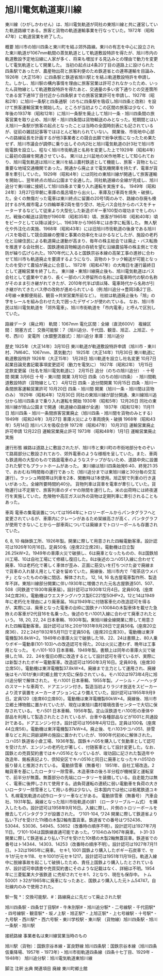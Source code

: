 # 旭川電気軌道東川線

東川線（ひがしかわせん）は、旭川電気軌道が同社の東旭川線と共に運営していた軌道路線である。旅客と貨物の軌道運輸事業を行なっていた。1972年（昭和47年）に軌道営業を終了した。

概要
旭川市の旭川四条と東川町を結ぶ郊外路線。東川の有志を中心に設立された東川軌道が1067mm軌間の蒸気軌道として軌道敷設特許を得たが、旭川市内の軌道敷設予定地沿線に人家が多く、将来も増加する見込みとの理由で動力を変更して電気軌道として開業した。
当初の起点は4条20丁目の道路上に設けられた四条駅であったが、農産物出荷と旅客利便のため鉄道省との連帯運輸を目論み、1926年（大正15年）に四条駅と鉄道省旭川駅とを結ぶ軌道敷設特許を申請した。しかし、旭川駅の構内事情を理由に旅客営業は許可されなかったため、いったん貨物線として軌道敷設特許を得たあと、交通量の多い宮下通りとの交差箇所である宮下通18丁目付近から四条駅までの旅客営業許可を申請し、1927年（昭和2年）に旭川一条駅と四条通駅（のちに四条駅を吸収し旭川四条と改称）を設けて旅客運輸営業を開始した。ところが当初よりこの区間の旅客は少なく、10年後の1937年（昭和12年）に旭川一条駅を廃止して旭川一条 - 旭川四条間の旅客営業を取り止め、旭川駅 - 旭川四条間は貨物輸送のみとなった。短期間とはいえ旭川一条駅が旅客の起点となったことは当時の全国時刻表にも記されているが、従前の雑誌記事等ではほとんど触れられていない。
開業後、市街地中心部への路線延長を計画するが他3事業者との競合出願で紛争状態になったため果たせず、旭川市議会が調停に乗り出しその内2社と旭川電気軌道の計3社で旭川市街電鉄を設立し、程なく旭川市街軌道と名称を変更した上で1929年（昭和4年）に最初の路線を開通させている。
東川は上川盆地の米作地帯として知られており、旭川電気軌道は旭川と東川を結ぶ農村鉄道として機能し、旅客・貨物ともに重要な地域交通機関であった。開通から廃止まで電気機関車を持たず、電車が貨車を牽引していた。1929年（昭和4年）には同社の東旭川線が開通して旅客運輸を開始し、翌年終点の旭山公園まで全通した。同社軌道線の全線が完成し、旭川追分で東川線に接続して旭川四条まで乗り入れ運転を実施する。
1949年（昭和24年）3月27日早朝に車庫の風呂場から出火し、車庫及び車両を焼失・破損した。全くの無傷だった電車は東川終点に留置の20号1両のみで、路線の存廃も検討するが札幌市電より四輪単車2両を借り受け、地元バス会社からのバスをチャーターするなどして従来より大型化した新造ボギー車100型の竣功までをしのいだ。戦後の輸送は貨物が1960年（昭和35年）頃、旅客が1965年（昭和40年）頃をピークとして以降は減少し、1963年から1965年には赤字に転落した。
無人駅化や外注化の実施、1968年（昭和43年）には旧旭川市街軌道の後身である旭川バスを吸収して競合路線の整理と事業の効率化をはかるなどしたが、施設の老朽化と沿線住民による軌道廃止運動が高まり、毎年の株主総会では廃止・バス転換を推進する会社側と、国鉄連絡貨物輸送の存続を望む沿線農協等の株主側とで攻防が繰り広げられた。1970年代に入ると国鉄宗谷本線の高架工事の進捗に合わせて旭川市も軌道廃止を要請するようになり、貨物のトラック輸送が可能となったのを受けて農協が廃止に合意し、1972年（昭和47年）の大晦日を運行最終日として運輸営業を終了した。
東川線・東旭川線廃止後も、旭川電気軌道はバス会社として盛業中であり、長く一部のバス停留所の名称には電車時代の駅の名称がそのまま引き継がれてきたが、2010年代半ば頃以降、電車時代から名称が引き継がれてきたバス停の改称が進められている（例:旭川追分→豊岡3条2丁目、4号線→東郵便局前、観音→共栄営業所前など）。
社紋は軌道廃止後も「旭」の字をレールを組み合わせた丸で囲ったデザインが使われている。
なお、旭川市民は旭川電気軌道を「郊外電車」、旭川市街軌道を「市内電車」と呼んで区別していた。

路線データ（廃止時）
軌間：1067mm
電化区間：全線（直流600V）
複線区間：
閉塞方式：
交換可能駅：7（旭川追分、千代田、観音、旭正、上旭正、十号、西川）
変電所（水銀整流器式）：旭川追分
車庫：旭川追分

歴史
1925年（大正14年）3月10日 東川軌道が軌道敷設特許申請（旭川市 - 東川村、7M64C、1067mm、蒸気動力）
1925年（大正14年）11月30日 東川軌道に軌道敷設特許
1926年（大正15年）
1月28日 旭川軌道を設立し社名変更
10月7日 起業目論見書記載事項変更認可（動力を電気に）
1927年（昭和2年）
1月15日 定款変更届（社名を旭川電気軌道に）
2月15日 追分（のちの旭川追分） - 十号間 開業
3月6日 十号 - 東川間 開業
3月10日 四条（のちの旭川四条） - 旭川間軌道敷設特許（貨物線として）
4月12日 四条 - 追分間開業
10月15日 四条 - 旭川一条間旅客運輸営業許可
10月20日 四条 - 旭川間 開業（旭川一条 - 旭川間は貨物のみ）
1929年（昭和4年）12月30日 同社の東旭川線が部分開通、東川線旭川追分から旭川四条まで乗り入れ運転を開始
1930年（昭和5年）12月26日 同社の東旭川線が旭山公園まで開通（軌道線の路線が全通）
1937年（昭和12年）11月11日 旭川四条 - 旭川一条間旅客営業廃止（旭川四条 - 旭川間を貨物のみとする）
1949年（昭和24年）3月27日 車庫火災により車両焼失・破損
1968年（昭和43年）5月14日 旭川バスを吸収合併
1972年（昭和47年）
10月31日 運輸営業廃止許可申請
12月22日 運輸営業廃止許可
1973年（昭和48年）1月1日 運輸営業廃止実施

運行形態
線路は道路上に敷設されたが、旭川市と東川町の市街地部分をのぞいて路肩部分に敷設されており、郊外電車のような様相を呈していた。また、車両も鉄道用の大型のもので路面電車のようなステップがないため、道路中央に設置された駅でもプラットホームがあった。
東川線は旭川四条始発6:40、終発21:35で、おおむね1時間毎の運行であった（旭川追分までは東旭川線と30分毎の交互運行）。ラッシュ時間帯は列車を2本、閑散時は1本使用。旭正駅で列車の行き違いがあった。全線所要時間約40分。
貨物列車は貨車を電車が牽引していた。貨物運行は不定期で、旅客列車のダイヤの隙間を運行した。米の出荷時には終夜運行を実施していた。危険物や高圧ガス以外の貨物は定期列車に牽引されることもあった。

車両
電車の集電装置については1954年にトロリーポールからパンタグラフへと変更されているが、車庫内にクレーンがあるため架線高さが高く、パンタグラフが使用できないことから一部車両については廃線までトロリーポールも存置されていた。

6, 8, 10
梅鉢鉄工所、1926年製。開業に際して用意された四輪電動客車。設計認可は1926年10月16日。定員50名（座席22立席28）。電動機は日立製26.25kW×2。1949年の車庫火災で破損し、6は廃車となったものの、8は国鉄旭川工場、10は自社工場にて修繕し復旧した。8は後述のコハ051入線に合わせて廃車、10は老朽化で著しく車体が歪み、正面に筋交いを打ちつけた姿で廃線まで貨車の入れ替え用として姿を留めていた。廃線後、旭川市内で「喫茶店ウメバチ」となったものの後に閉店、解体された。
12, 14, 16
名古屋電車製作所、製造年不詳。東旭川線部分開業に伴い1930年に増備された元名古屋鉄道501、507、508（同鉄道で1930年廃車届）。設計認可は1930年12月4日。定員60名（座席34立席26）。電動機はウエスチングハウス製EC221型50HP×2。12と14は1949年に老朽化を理由により廃車届。16は1949年に付随客車化の改造認可を得るが、実際には、廃車となった電車の台枠に国鉄ナハ10084の木製車体を載せた急拵えの客車が2代目16を名乗った。後述のモハ1001入線に合わせて廃車されたという。
18, 20, 22, 24
日本車輌、1930年製。東旭川線全線開業に際して用意された四輪電動客車。設計認可は18と20が1931年9月28日で定員56名（座席20立席36）、22と24が1932年5月11日で定員50名（座席20立席30）。電動機は東洋電機製36.8kW×2。1949年の車庫火災で破損した18、22、24は書類上、80人乗りボギー電動車(101-103)への改造認可を得た。20は火災に遭わず、晩年は工事用となった。
モハ101-103
日本車輌、1949年製。書類上は同年の車庫火災で破損した18、22、24を復旧の際に改造するとして設計認可を得ているが、実際には新製されたボギー電動客車。改造認可は1950年3月16日。定員80名（座席30立席50）。電動機は東洋電機製37.8kW×4。廃線まで主力として運用され、廃線後はモハ101が東川町郷土館で大切に保存されている。モハ102は1973年4月に旭川追分駅で解体された。
モハ1001
日本車輌、1955年製。ノーシル・ノーヘッダのスマートな車両で、ドアエンジン付き。製造当初よりラジオ放送をスピーカーより流す装置をメーカーオプションにより備えていた。設計認可は1955年9月9日。定員120（座席60立席60）。電動機は東洋電機製60kW×4。廃線後、旭川市立郷土博物館に置かれていたが、現在は東旭川農村環境改善センターで大切に保存されている。
モハ501
日本車輌、1956年製。定山渓鉄道モハ100形の車体や部品を利用して製造されたとされているが、台車や各種部品などが1001と共通設計である。ドアエンジン付き。設計認可は1958年4月12日。定員は100名（座席44立席56）。電動機は東洋電機製37kW×4。廃止後、モハ103やコハ051、排雪車などと共に洞爺湖畔の施設に置かれていたが、1990年代初めに解体された。
コハ051
鉄道省小倉工場、1936年製。国鉄キハ05を購入して気動車として認可を受けたが、エンジンの老朽化が著しく、付随客車として設計変更した。なお、国鉄との売買契約書ではキハ0516となっているが、竣功図に記された製造年や改造年、銘板表記より、倶知安区でキハ0516と同日に廃車となったキハ0512の振り替えと推測されている。
電動排雪車（無番号）
1951年、自社工場改造。2軸貨車を基にしたロータリー除雪車。木造車体の後ろ半分程が機械室と運転室で、前半分が無蓋。無蓋部分の先端にロータリーを装備している。自走能力は無く、電車に後押しされて使用する。過負荷運転の連続に弱い電動車を負荷の大きいロータリー除雪車として用いる例は少ない。日本国内では他には栃尾鉄道ユキ1、札幌電気軌道の試作ロータリー車などがある。
電動排雪車（無番号）
汽車会社、1931年製。廃線となった旭川市街軌道の排1 （ロータリーブルーム式） を購入したもの。設計認可は1958年9月16日。入線に際し、片側のトロリーポールを撤去してパンタグラフが設置された。
ワ101-104, ワ24
開業に際して鉄道省より払い下げを受けた11t積の木製2軸有蓋貨車。鉄道省での番号はワ52436、53044、53036、54945、53652（改番時の順序不明）。設計認可は1927年7月11日。ワ101-104は国鉄線直通可能であった。ワ104のみ1967年廃車。
ト31-33
開業に際して鉄道省より払い下げを受けた10t積の木製2軸無蓋貨車。鉄道省での番号はト14344、14303、14253（改番時の順序不明）。設計認可は1927年7月11日。ト32は1965年に廃車。
セキ1, 1001
国鉄より購入したボギー石炭車で、セキ1が元セキ118、セキ1001が元セキ1217。設計認可は1951年11月19日。軌道入線中に脱線事故を起こして破損したため、責任上国鉄より購入したとされているが、設計認可申請書や売買契約書にそのような記載はなく、詳細は不明。1954年に三菱鉱業大夕張鉄道 に売却されてセキ1、2となり、現在も保存中。
トム50001
ト32が1965年に廃車になったあと、国鉄より購入した元トム54747。自社線内のみで使用された。

駅一覧
*：交換可能駅、#：路線廃止に先だって廃止された駅

旭川四条駅 - 四条廿丁目駅# - 牛朱別駅# - 旭川追分駅* - 二号線駅 - 千代田駅* - 四号線駅 - 観音駅* - 坂ノ上駅 - 旭正駅* - 上旭正駅* - 上七号線駅 - 十号駅* - 九号駅 - 西川駅* - 西六号駅 - 東川学校駅 - 東川駅
（貨物線）旭川四条駅 - 旭川一条駅 - 旭川駅

接続路線
事業者名は東川線営業当時のもの

旭川駅（貨物）：国鉄宗谷本線・富良野線
旭川四条駅：国鉄宗谷本線（旭川四条仮乗降場、1957年 - 1973年）・旭川市街軌道四条線（四条十七丁目、1929年 - 1948年）
旭川追分駅：旭川電気軌道東旭川線

脚注
注釈
出典
関連項目
廃線
東川町郷土館